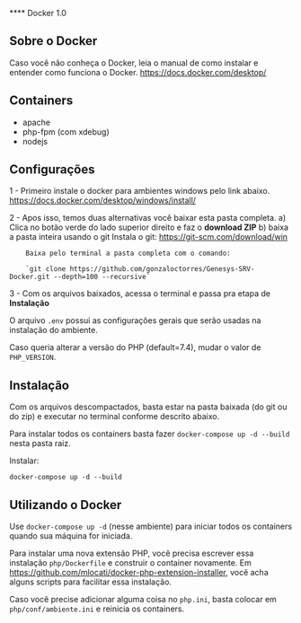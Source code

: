 **** Docker 1.0

## Sobre o Docker

Caso você não conheça o Docker, leia o manual de como instalar e entender como funciona o Docker.
https://docs.docker.com/desktop/


## Containers
- apache
- php-fpm (com xdebug)
- nodejs


## Configurações

1 - Primeiro instale o docker para ambientes windows pelo link abaixo.
https://docs.docker.com/desktop/windows/install/

2 - Apos isso, temos duas alternativas você baixar esta pasta completa.
	a) Clica no botão verde do lado superior direito e faz o **download ZIP**
	b) baixa a pasta inteira usando o git
		Instala o git:
		https://git-scm.com/download/win
		
		Baixa pelo terminal a pasta completa com o comando:
		
		`git clone https://github.com/gonzaloctorres/Genesys-SRV-Docker.git --depth=100 --recursive`
		
3 - Com os arquivos baixados, acessa o terminal e passa pra etapa de **Instalação**


O arquivo `.env` possui as configurações gerais que serão usadas na instalação do ambiente.

Caso queria alterar a versão do PHP (default=7.4), mudar o valor de `PHP_VERSION`.


## Instalação

Com os arquivos descompactados, basta estar na pasta baixada (do git ou do zip) e executar no terminal conforme descrito abaixo.

Para instalar todos os containers basta fazer `docker-compose up -d --build` nesta pasta raiz.

Instalar:

`docker-compose up -d --build`


## Utilizando o Docker

Use `docker-compose up -d` (nesse ambiente) para iniciar todos os containers quando sua máquina for iniciada.

Para instalar uma nova extensão PHP, você precisa escrever essa instalação `php/Dockerfile` e construir o container novamente. Em https://github.com/mlocati/docker-php-extension-installer, você acha alguns scripts para facilitar essa instalação. 

Caso você precise adicionar alguma coisa no `php.ini`, basta colocar em `php/conf/ambiente.ini` e reinicia os containers. 

